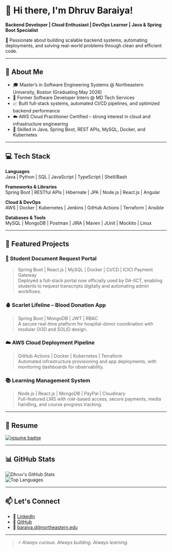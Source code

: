 # 👋 Hi there, I'm Dhruv Baraiya!  
**Backend Developer | Cloud Enthusiast | DevOps Learner | Java & Spring Boot Specialist**

🌱 Passionate about building scalable backend systems, automating deployments, and solving real-world problems through clean and efficient code.

---

## 🚀 About Me

- 🎓 Master’s in Software Engineering Systems @ Northeastern University, Boston (Graduating May 2026)  
- 💼 Former Software Developer Intern @ MD Tech Services  
- 📈 Built full-stack systems, automated CI/CD pipelines, and optimized backend performance  
- ☁️ AWS Cloud Practitioner Certified – strong interest in cloud and infrastructure engineering  
- 🔧 Skilled in Java, Spring Boot, REST APIs, MySQL, Docker, and Kubernetes

---

## 💻 Tech Stack

**Languages**  
Java | Python | SQL | JavaScript | TypeScript | Shell/Bash  

**Frameworks & Libraries**  
Spring Boot | RESTful APIs | Hibernate | JPA | Node.js | React.js | Angular  

**Cloud & DevOps**  
AWS | Docker | Kubernetes | Jenkins | GitHub Actions | Terraform | Ansible  

**Databases & Tools**  
MySQL | MongoDB | Postman | JIRA | Maven | JUnit | Mockito | Linux  

---

## 📂 Featured Projects

### 📑 Student Document Request Portal  
> Spring Boot | React.js | MySQL | Docker | CI/CD | ICICI Payment Gateway  
Deployed a full-stack portal now officially used by DA-IICT, enabling students to request transcripts digitally and automating admin workflows.

### 🩸 Scarlet Lifeline – Blood Donation App  
> Spring Boot | MongoDB | JWT | RBAC  
A secure real-time platform for hospital-donor coordination with modular OOD and SOLID design.

### ☁️ AWS Cloud Deployment Pipeline  
> GitHub Actions | Docker | Kubernetes | Terraform  
Automated infrastructure provisioning and app deployments, with monitoring dashboards for observability.

### 📚 Learning Management System  
> Node.js | React.js | MongoDB | PayPal | Cloudinary  
Full-featured LMS with role-based access, secure payments, media handling, and course progress tracking.

---

## 📄 Resume

<a href="./baraiya-resume-Springboot.pdf" download>
  <img src="https://img.shields.io/badge/Download%20Resume-PDF-red?style=for-the-badge&logo=adobeacrobatreader" alt="resume badge">
</a>

---

## 📊 GitHub Stats

![Dhruv's GitHub Stats](https://github-readme-stats.vercel.app/api?username=dhruvbaraiya27&show_icons=true&theme=default&hide_border=true)  
![Top Languages](https://github-readme-stats.vercel.app/api/top-langs/?username=dhruvbaraiya27&layout=compact&hide_border=true)

---

## 📫 Let's Connect

- 🔗 [LinkedIn](https://www.linkedin.com/in/dhruvbaraiya27/)  
- 💼 [GitHub](https://github.com/dhruvbaraiya27)  
- 📧 baraiya.d@northeastern.edu

---

> ⚡ *Always curious. Always building. Always learning.*
